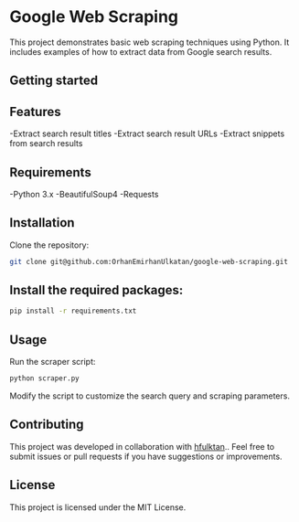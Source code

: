 # Google Web Scraping

This project demonstrates basic web scraping techniques using Python. It includes examples of how to extract data from Google search results.


## Getting started

## Features

-Extract search result titles
-Extract search result URLs
-Extract snippets from search results

## Requirements

-Python 3.x
-BeautifulSoup4
-Requests

## Installation

Clone the repository:

```bash
git clone git@github.com:OrhanEmirhanUlkatan/google-web-scraping.git
```


## Install the required packages:

```bash
pip install -r requirements.txt
```


## Usage

Run the scraper script:
```bash
python scraper.py
```

Modify the script to customize the search query and scraping parameters.

## Contributing

This project was developed in collaboration with [hfulktan](https://github.com/hfulkatan).. Feel free to submit issues or pull requests if you have suggestions or improvements.

## License

This project is licensed under the MIT License.



